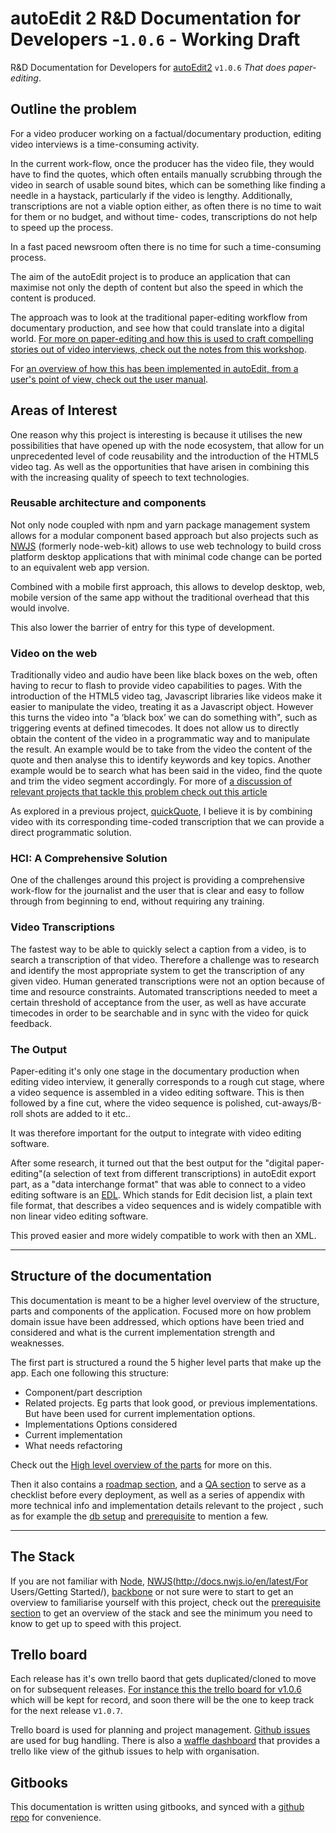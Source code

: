 # autoEdit 2 R&D Documentation for Developers -`1.0.6` - Working Draft

R&D Documentation for Developers for [autoEdit2](/www.autoEdit.io) `v1.0.6`  _That does paper-editing_.

## Outline the problem 
<!-- Outline the problem you are working on, why it is interesting andwhat the challenges are. -->  

For a video producer working on a factual/documentary production, editing video interviews is a time-consuming activity.

In the current work-flow, once the producer has the video file, they would have to find the quotes, which often entails manually scrubbing through the video in search of  usable sound bites, which can be something like finding a needle in a haystack, particularly if the video is lengthy. Additionally, transcriptions are not a viable option either, as often there is no time to wait for them or no budget, and without time- codes, transcriptions do not help to speed up the process.

In a fast paced newsroom often there is no time for such a time-consuming process.

The aim of the autoEdit project is to produce an application that can maximise not only the depth of content but also the speed in which the content is produced.

The approach was to look at the traditional paper-editing workflow from documentary production, and see how that could translate into a digital world. [For more on paper-editing and how this is used to craft compelling stories out of video interviews, check out the notes from this workshop](http://pietropassarelli.com/wip_london_july2016.html).

For [an overview of how this has been implemented in autoEdit, from a user's point of view, check out the user manual](https://pietropassarelli.gitbooks.io/autoedit2-user-manual/content).

## Areas of Interest

One reason why this project is interesting is because it utilises the new possibilities that have opened up with the node ecosystem, that allow for un unprecedented level of code reusability and the introduction of the HTML5 video tag. As well as the opportunities that have arisen in combining this with the increasing quality of speech to text technologies.

### Reusable architecture and components
Not only node coupled with npm and yarn package management system allows for a modular component based approach but also projects such as [NWJS][nwjs] (formerly node-web-kit) allows to use web technology to build cross platform desktop applications that with minimal code change can be ported to an equivalent web app version. 

Combined with a mobile first approach, this allows to develop desktop, web, mobile version of the same app without the traditional overhead that this would involve. 

This also lower the barrier of entry for this type of development.

### Video on the web
Traditionally video and audio have been like black boxes on the web, often having to recur to flash to provide video capabilities to pages. With the introduction of the HTML5 video tag, Javascript libraries like videos make it easier to manipulate the video, treating it as a Javascript object. However this turns the video into "a ‘black box’ we can do something with", such as triggering events at defined timecodes. It does not allow us to directly obtain the content of the video in a programmatic way and to manipulate the result. An example would be to take from the video the content of the quote and then analyse this to identify keywords and key topics. Another example would be to search what has been said in the video, find the quote and trim the video segment accordingly. For more of [a discussion of relevant projects that tackle this problem check out this article][beyonblackboxes]

As explored in a previous project, [quickQuote](http://pietropassarelli.com/quickQuote.html), I believe it is by combining video with its corresponding time-coded transcription that we can provide a direct programmatic solution.

### HCI: A Comprehensive Solution

One of the challenges around this project is providing a comprehensive work-flow for the journalist and the user that is clear and easy to follow through from beginning to end, without requiring any training.

###  Video Transcriptions
The fastest way to be able to quickly select a caption from a video, is to search a transcription of that video. Therefore a challenge was to research and identify the most appropriate system to get the transcription of any given video. Human generated transcriptions were not an option because of time and resource constraints. Automated transcriptions needed to meet a certain threshold of acceptance from the user, as well as have accurate timecodes in order to be searchable and in sync with the video for quick feedback.

###  The Output

Paper-editing it's only one stage in the documentary production when editing video interview, it generally corresponds to a rough cut stage, where a video sequence is assembled in a video editing software. This is then followed by a fine cut, where the video sequence is polished, cut-aways/B-roll shots are added to it etc..

It was therefore important for the output to integrate with video editing software.

After some research, it turned out that the best output for the "digital paper-editing"(a selection of text from different transcriptions) in autoEdit export part, as a "data interchange format" that was able to connect to a video editing software is an [EDL](/edl-format.md). Which stands for Edit decision list, a plain text file format, that describes a video sequences and is widely compatible with non linear video editing software.

This proved easier and more widely compatible to work with then an XML.

---

## Structure of the documentation

This documentation is meant to be a higher level overview of the structure, parts and components of the application. Focused more on how problem domain issue have been addressed, which options have been tried and considered and what is the current implementation strength and weaknesses. 

The first part is structured a round the 5 higher level parts that make up the app. Each one following this structure:

- Component/part description 
- Related projects. Eg parts that look good, or previous implementations. But have been used for current implementation options. 
- Implementations Options considered
- Current implementation 
- What needs refactoring 

Check out the [High level overview of the parts](/high-level-overview-of-the-parts.md) for more on this.

Then it also contains a [roadmap section](/roadmap.md), and a [QA section](/qa/qa-intro.md) to serve as a checklist before every deployment, as well as a series of appendix with more technical info and implementation details relevant to the project , such as for example the [db setup](/current-db-setup.md) and [prerequisite](/prerequisites.md) to mention a few.

---


## The Stack 

If you are not familiar with [Node](https://nodejs.org/en/), [NWJS](http://docs.nwjs.io/en/latest/For Users/Getting Started/), [backbone](http://backbonejs.org/) or not sure were to start to get an overview to familiarise yourself with this project, check out the [prerequisite section](/prerequisites.md) to get an overview of the stack and see the minimum you need to know to get up to speed with this project.


## Trello board

Each release has it's own trello baord that gets duplicated/cloned to move on for subsequent releases. [For instance this the trello board for v1.0.6](https://trello.com/b/8LP7y3EI/autoedit-v2-1-0-6-release-paperedit) which will be kept for record, and soon there will be the one to keep track for the next release v`1.0.7`.

Trello board is used for planning and project management. 
[Github issues][githubissues] are used for bug handling. There is also a [waffle dashboard](https://waffle.io/OpenNewsLabs/autoEdit_2) that provides a trello like view of the github issues to help with organisation.

## Gitbooks
This documentation is written using gitbooks, and synced with a [github repo](https://github.com/pietrop/autoEdit_2_documentation) for convenience.


[nwjs]: https://nwjs.io
[beyonblackboxes]: http://pietropassarelli.com/videoBox.html
[githubissues]: https://github.com/OpenNewsLabs/autoEdit_2/issues



